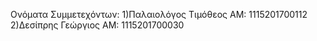 Ονόματα Συμμετεχόντων:
1)Παλαιολόγος Τιμόθεος ΑΜ: 1115201700112
2)Δεσίπρης Γεώργιος ΑΜ: 1115201700030
